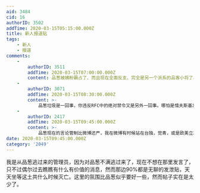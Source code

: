 ```yaml
---
aid: 3484
cid: 16
authorID: 3502
addTime: 2020-03-15T05:15:00.000Z
title: 新人报道贴
tags:
    - 新人
    - 报道
comments:
    -
        authorID: 3511
        addTime: 2020-03-15T07:00:00.000Z
        content: 品葱被姨粉霸占了、而且现在全面反支、完全是另一个派系的品客小将了、我也呆不下去了
    -
        authorID: 3071
        addTime: 2020-03-15T08:30:00.000Z
        content: >-
            品葱垃圾是一回事，你违反RFC中的绝对禁令又是另外一回事。哪怕是懦夫斯基发钓鱼信息，依然会被放白名单。给你观察而没有处决你，已经是对你前期建设论坛行为的认可，而对你采用保护机制了。到了这个论坛你如果还是如此依然会被处决，这点没有什么疑问。话说，很多人都把这个站当做品葱流放地使用呢。
    -
        authorID: 2417
        addTime: 2020-03-15T09:45:00.000Z
        content: >-
            品葱现在的言论管制比微博还严，我在微博有时候站在台独，觉青，或是欧美立场说几句话，只要小粉红不举报，一般问题都不大。但是在品葱站在墙内立场说几句话，就立刻会被限制发言。
date: 2020-03-15T09:45:00.000Z
category: '2049'
---
```


我是从品葱逃过来的管理员，因为对品葱不满逃过来了，现在不想在那里发言了，只不过偶尔过去瞧瞧有什么有价值的消息，然而那边90%都是无聊的发泄贴，天天坐等这土共什么时候灭亡。这里的氛围比品葱似乎要好一些，然而帖子实在是太少了。
